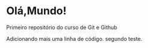 # Olá,Mundo!
 Primeiro repositório do curso de Git e Github
 
 Adicionando mais uma linha de código.
 segundo teste.
 
